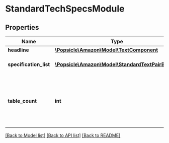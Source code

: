 # StandardTechSpecsModule

## Properties
Name | Type | Description | Notes
------------ | ------------- | ------------- | -------------
**headline** | [**\Popsicle\Amazon\Model\TextComponent**](TextComponent.md) |  | [optional] 
**specification_list** | [**\Popsicle\Amazon\Model\StandardTextPairBlock[]**](StandardTextPairBlock.md) | The specification list. | 
**table_count** | **int** | The number of tables to present. Features are evenly divided between the tables. | [optional] 

[[Back to Model list]](../../README.md#documentation-for-models) [[Back to API list]](../../README.md#documentation-for-api-endpoints) [[Back to README]](../../README.md)

